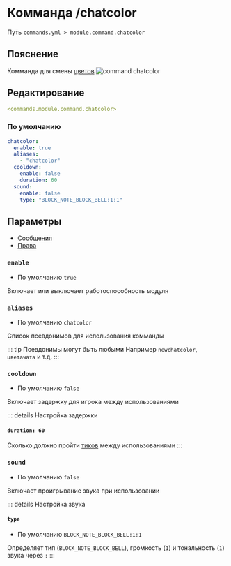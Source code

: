 # Комманда /chatcolor
Путь `commands.yml > module.command.chatcolor`

## Пояснение
Комманда для смены [цветов](/ru/config/module/tag/color/)
![command chatcolor](/commandchatcolor.png)


## Редактирование
```yaml
<commands.module.command.chatcolor>
```

### По умолчанию
```yaml
chatcolor:
  enable: true
  aliases:
    - "chatcolor"
  cooldown:
    enable: false
    duration: 60
  sound:
    enable: false
    type: "BLOCK_NOTE_BLOCK_BELL:1:1"
```

## Параметры

- [Сообщения](/ru/messages/ru_ru/module/command/chatcolor/)
- [Права](/ru/permissions/module/command/chatcolor/)

### `enable`
- По умолчанию `true`

Включает или выключает работоспособность модуля

### `aliases`
- По умолчанию `chatcolor`

Список псевдонимов для использования комманды

::: tip Псевдонимы могут быть любыми
Например `newchatcolor`, `цветачата` и т.д.
:::

### `cooldown`
- По умолчанию `false`

Включает задержку для игрока между использованиями

::: details Настройка задержки
#### `duration: 60`

Сколько должно пройти [тиков](https://ru.minecraft.wiki/w/%D0%A2%D0%B0%D0%BA%D1%82) между использованиями
:::

### `sound`
- По умолчанию `false`

Включает проигрывание звука при использовании

::: details Настройка звука
#### `type`
- По умолчанию `BLOCK_NOTE_BLOCK_BELL:1:1`

Определяет тип (`BLOCK_NOTE_BLOCK_BELL`), громкость (`1`) и тональность (`1`) звука через `:`
:::